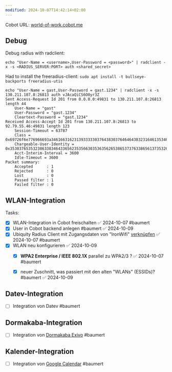 ```yaml
---
modified: 2024-10-07T14:42:14+02:00
---
```

Cobot URL: [world-of-work.cobot.me](world-of-work.cobot.me)
## Debug

Debug radius with radclient:

```
echo "User-Name = <username>,User-Password = <password>" | radclient -x -s <RADIUS_SERVER:PORT> auth <shared_secret>
```

Had to install the freeradius-client: `sudo apt install -t bullseye-backports freeradius-utis`

```shell
echo "User-Name = gast,User-Password = gast.1234" | radclient -x -s 130.211.107.8:26813 auth vJAcaQiCS6O0yr3Z
Sent Access-Request Id 201 from 0.0.0.0:49831 to 130.211.107.8:26813 length 44
	User-Name = "gast"
	User-Password = "gast.1234"
	Cleartext-Password = "gast.1234"
Received Access-Accept Id 201 from 130.211.107.8:26813 to 92.79.55.46:49831 length 123
	Session-Timeout = 63787
	Class = 0x69726f6e776966693a3461663162313933333037643830376464643832316461353463313731313639
	Chargeable-User-Identity = 0x35303765353238633834643365623535663035363562653865373763386561373532616363636561
	Acct-Interim-Interval = 3600
	Idle-Timeout = 3600
Packet summary:
	Accepted      : 1
	Rejected      : 0
	Lost          : 0
	Passed filter : 1
	Failed filter : 0
```
 
## WLAN-Integration

Tasks:
- [x] WLAN-Integration in Cobot freischalten ✅ 2024-10-07 #baumert 
- [x] User in Cobot backend anlegen #baumert ✅ 2024-10-09
- [x] Ubiquity Radius Client mit Zugangsdaten von "IronWifi" [verknüpfen](https://helpcenter.cobot.me/de/articles/4872927-radius-einrichten) ✅ 2024-10-07 #baumert 
- [x] WLAN neu konfigurieren ✅ 2024-10-09
	- [x] **WPA2 Enterprise / IEEE 802.1X** parallel zu WPA2/3 ? ✅ 2024-10-07 #baumert 
	- [x] neuer Zuschnitt, was passiert mit den alten "WLANs" (ESSIDs)? #baumert ✅ 2024-10-09


## Datev-Integration
- [ ] Integration von Datev  #baumert 

## Dormakaba-Integration
- [ ] Integration von [Dormakaba Exivo](https://dooraccess.apps.cobot.me/dormakaba) #baumert 

## Kalender-Integration
- [ ] Integration von [Google Calendar](https://google-calendar.apps.cobot.me/) #baumert 